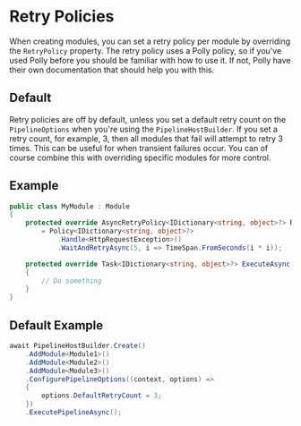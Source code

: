 # Retry Policies

When creating modules, you can set a retry policy per module by overriding the `RetryPolicy` property. The retry policy uses a Polly policy, so if you've used Polly before you should be familiar with how to use it.
If not, Polly have their own documentation that should help you with this.

## Default
Retry policies are off by default, unless you set a default retry count on the `PipelineOptions` when you're using the `PipelineHostBuilder`. If you set a retry count, for example, 3, then all modules that fail will attempt to retry 3 times. This can be useful for when transient failures occur. You can of course combine this with overriding specific modules for more control.

## Example

```csharp
public class MyModule : Module
{
    protected override AsyncRetryPolicy<IDictionary<string, object>?> RetryPolicy { get; }
        = Policy<IDictionary<string, object>?>
            .Handle<HttpRequestException>()
            .WaitAndRetryAsync(5, i => TimeSpan.FromSeconds(i * i));

    protected override Task<IDictionary<string, object>?> ExecuteAsync(IPipelineContext context, CancellationToken cancellationToken)
    {
        // Do something
    }
}
```

## Default Example

```csharp
await PipelineHostBuilder.Create()
    .AddModule<Module1>()
    .AddModule<Module2>()
    .AddModule<Module3>()
    .ConfigurePipelineOptions((context, options) =>
    {
        options.DefaultRetryCount = 3;
    })
    .ExecutePipelineAsync();

```